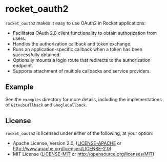# rocket_oauth2

`rocket_oauth2` makes it easy to use OAuth2 in Rocket applications:

* Facilitates OAuth 2.0 client functionality to obtain authorization from users.
* Handles the authorization callback and token exchange.
* Runs an application-specific callback when a token has been successfully obtained.
* Optionally mounts a login route that redirects to the authorization endpoint.
* Supports attachment of multiple callbacks and service providers.

## Example

See the `examples` directory for more details, including the implementations
of `GitHubCallback` and `GoogleCallback`.

## License

`rocket_oauth2` is licensed under either of the following, at your option:

 * Apache License, Version 2.0, ([LICENSE-APACHE](LICENSE-APACHE) or http://www.apache.org/licenses/LICENSE-2.0)
 * MIT License ([LICENSE-MIT](LICENSE-MIT) or http://opensource.org/licenses/MIT)
